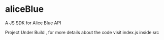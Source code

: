 # aliceBlue

A JS SDK for Alice Blue API


Project Under Build , for more details about the code visit index.js inside src
